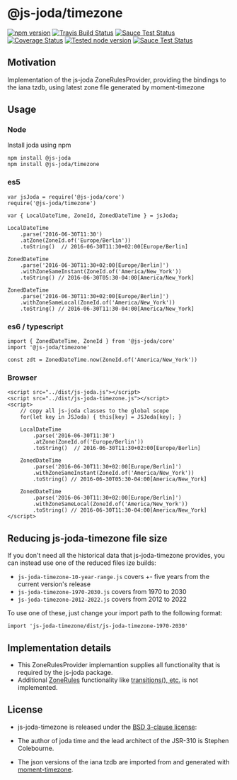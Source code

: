 # @js-joda/timezone

[![npm version](https://badge.fury.io/js/%40js-joda%2Ftimezone.svg)](https://badge.fury.io/js/%40js-joda%2Ftimezone)
[![Travis Build Status](https://travis-ci.org/js-joda/js-joda.svg)](https://travis-ci.org/js-joda/js-joda)
[![Sauce Test Status](https://saucelabs.com/buildstatus/js-joda)](https://saucelabs.com/u/js-joda)
[![Coverage Status](https://coveralls.io/repos/js-joda/js-joda/badge.svg?branch=master&service=github)](https://coveralls.io/github/js-joda/js-joda?branch=master)
[![Tested node version](https://img.shields.io/badge/tested_with-current_node_LTS-blue.svg?style=flat)]()
[![Sauce Test Status](https://saucelabs.com/browser-matrix/js-joda.svg)](https://saucelabs.com/u/js-joda)

## Motivation

Implementation of the js-joda ZoneRulesProvider, providing the 
bindings to the iana tzdb, using latest zone file generated by moment-timezone

## Usage

### Node

Install joda using npm

    npm install @js-joda
    npm install @js-joda/timezone

### es5

    var jsJoda = require('@js-joda/core')
    require('@js-joda/timezone')
    
    var { LocalDateTime, ZoneId, ZonedDateTime } = jsJoda;
         
    LocalDateTime
        .parse('2016-06-30T11:30')
        .atZone(ZoneId.of('Europe/Berlin'))
        .toString()  // 2016-06-30T11:30+02:00[Europe/Berlin]
         
    ZonedDateTime
        .parse('2016-06-30T11:30+02:00[Europe/Berlin]') 
        .withZoneSameInstant(ZoneId.of('America/New_York'))
        .toString() // 2016-06-30T05:30-04:00[America/New_York]

    ZonedDateTime
        .parse('2016-06-30T11:30+02:00[Europe/Berlin]')
        .withZoneSameLocal(ZoneId.of('America/New_York'))
        .toString() // 2016-06-30T11:30-04:00[America/New_York]

### es6 / typescript

    import { ZonedDateTime, ZoneId } from '@js-joda/core'
    import '@js-joda/timezone'
    
    const zdt = ZonedDateTime.now(ZoneId.of('America/New_York'))

### Browser

    <script src="../dist/js-joda.js"></script>
    <script src="../dist/js-joda-timezone.js"></script>
    <script>
        // copy all js-joda classes to the global scope
        for(let key in JSJoda) { this[key] = JSJoda[key]; }
            
        LocalDateTime
            .parse('2016-06-30T11:30')
            .atZone(ZoneId.of('Europe/Berlin'))
            .toString()  // 2016-06-30T11:30+02:00[Europe/Berlin]
             
        ZonedDateTime
            .parse('2016-06-30T11:30+02:00[Europe/Berlin]') 
            .withZoneSameInstant(ZoneId.of('America/New_York'))
            .toString() // 2016-06-30T05:30-04:00[America/New_York]
    
        ZonedDateTime
            .parse('2016-06-30T11:30+02:00[Europe/Berlin]')
            .withZoneSameLocal(ZoneId.of('America/New_York'))
            .toString() // 2016-06-30T11:30-04:00[America/New_York]
    </script>

## Reducing js-joda-timezone file size
If you don't need all the historical data that js-joda-timezone provides, you can instead use one of the reduced files ize builds:

* `js-joda-timezone-10-year-range.js` covers +- five years from the current version's release
* `js-joda-timezone-1970-2030.js` covers from 1970 to 2030
* `js-joda-timezone-2012-2022.js` covers from 2012 to 2022

To use one of these, just change your import path to the following format:

    import 'js-joda-timezone/dist/js-joda-timezone-1970-2030'

## Implementation details

* This ZoneRulesProvider implemantion supplies all functionality that is required by the js-joda package. 
* Additional [ZoneRules](https://js-joda.github.io/js-joda/esdoc/class/src/zone/ZoneRules.js~ZoneRules.html) functionality like [transitions(), etc.](https://github.com/js-joda/js-joda-timezone/blob/5288c41433133c248f66c271be59878356db9ea8/test/MomentZoneRulesTest.js#L310-L322) is not implemented.

## License

* js-joda-timezone is released under the [BSD 3-clause license](LICENSE):

* The author of joda time and the lead architect of the JSR-310 is Stephen Colebourne.

* The json versions of the iana tzdb are imported from and generated with [moment-timezone](https://github.com/moment/moment-timezone).   


